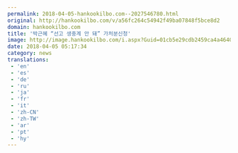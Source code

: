 ```yaml
---
permalink: 2018-04-05-hankookilbo.com--2027546780.html
original: http://hankookilbo.com/v/a56fc264c54942f49ba07848f5bce8d2
domain: hankookilbo.com
title: '박근혜 “선고 생중계 안 돼” 가처분신청'
image: http://image.hankookilbo.com/i.aspx?Guid=01cb5e29cdb2459ca4a464091f566f4a&Month=201803&size=980
date: 2018-04-05 05:17:34
category: news
translations: 
 - 'en'
 - 'es'
 - 'de'
 - 'ru'
 - 'ja'
 - 'fr'
 - 'it'
 - 'zh-CN'
 - 'zh-TW'
 - 'ar'
 - 'pt'
 - 'hy'
---
```


